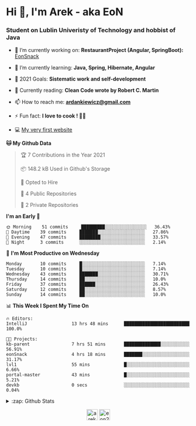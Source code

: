 <h1> Hi 👋, I'm Arek - aka EoN </h1>
<h3> Student on Lublin Univeristy of Technology and hobbist of Java</h3>

- 🔭 I’m currently working on: **RestaurantProject (Angular, SpringBoot):** [EonSnack]

- 🌱 I’m currently learning: **Java, Spring, Hibernate, Angular**

<!--- - 👨‍💻 All of my projects are available at: [Repository] --->
- 🥅 2021 Goals: **Sistematic work and self-development**

- 📖 Currently reading: **Clean Code wrote by Robert C. Martin**

- 📫 How to reach me: **ardankiewicz@gmail.com**

- ⚡ Fun fact: **I love to cook ! 🍖🍳**

- 💻 [My very first website][website] 


<!--START_SECTION:waka-->
**🐱 My Github Data** 

> 🏆 7 Contributions in the Year 2021
 > 
> 📦 148.2 kB Used in Github's Storage 
 > 
> 💼 Opted to Hire
 > 
> 📜 4 Public Repositories 
 > 
> 🔑 2 Private Repositories  
 > 
**I'm an Early 🐤** 

```text
🌞 Morning    51 commits     █████████░░░░░░░░░░░░░░░░   36.43% 
🌆 Daytime    39 commits     ███████░░░░░░░░░░░░░░░░░░   27.86% 
🌃 Evening    47 commits     ████████░░░░░░░░░░░░░░░░░   33.57% 
🌙 Night      3 commits      ░░░░░░░░░░░░░░░░░░░░░░░░░   2.14%

```
📅 **I'm Most Productive on Wednesday** 

```text
Monday       10 commits     █░░░░░░░░░░░░░░░░░░░░░░░░   7.14% 
Tuesday      10 commits     █░░░░░░░░░░░░░░░░░░░░░░░░   7.14% 
Wednesday    43 commits     ███████░░░░░░░░░░░░░░░░░░   30.71% 
Thursday     14 commits     ██░░░░░░░░░░░░░░░░░░░░░░░   10.0% 
Friday       37 commits     ██████░░░░░░░░░░░░░░░░░░░   26.43% 
Saturday     12 commits     ██░░░░░░░░░░░░░░░░░░░░░░░   8.57% 
Sunday       14 commits     ██░░░░░░░░░░░░░░░░░░░░░░░   10.0%

```


📊 **This Week I Spent My Time On** 

```text
🔥 Editors: 
IntelliJ                 13 hrs 48 mins      █████████████████████████   100.0%

🐱‍💻 Projects: 
kb-parent                7 hrs 51 mins       ██████████████░░░░░░░░░░░   56.91% 
eonSnack                 4 hrs 18 mins       ███████░░░░░░░░░░░░░░░░░░   31.17% 
lvl1                     55 mins             █░░░░░░░░░░░░░░░░░░░░░░░░   6.66% 
portal-master            43 mins             █░░░░░░░░░░░░░░░░░░░░░░░░   5.21% 
devkb                    0 secs              ░░░░░░░░░░░░░░░░░░░░░░░░░   0.04%

```


<!--END_SECTION:waka-->

<details>
  <summary>:zap: Github Stats</summary>
  <img align="left" alt="codeSTACKr's Github Stats" src="https://github-readme-stats.codestackr.vercel.app/api?username=eon2208&show_icons=true&hide_border=true" />
 <img align="left" src="https://github-readme-stats.vercel.app/api/top-langs/?username=eon2208&layout=compact" alt="eon2208" /></p>
</details>


<p align="center">
<a href="https://linkedin.com/in/arek dankiewicz" target="blank"><img align="center" src="https://cdn.jsdelivr.net/npm/simple-icons@3.0.1/icons/linkedin.svg" alt="arek dankiewicz" height="30" width="30" /></a>
<a href="https://instagram.com/eon2208" target="blank"><img align="center" src="https://cdn.jsdelivr.net/npm/simple-icons@3.0.1/icons/instagram.svg" alt="eon2208" height="30" width="30" /></a>
</p>

[website]: https://jardan.biz/
[EonSnack]: https://github.com/eon2208/favouriteRestaurant/
[Repository]: https://github.com/eon2208?tab=repositories
